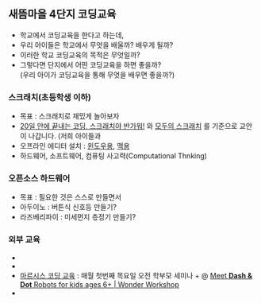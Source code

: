 ## 새뜸마을 4단지 코딩교육
- 학교에서 코딩교육을 한다고 하는데,  
- 우리 아이들은 학교에서 무엇을 배울까? 배우게 될까?  
- 이러한 학교 코딩교육의 목적은 무엇일까?  
- 그렇다면 단지에서 어떤 코딩교육을 하면 좋을까?  
(우리 아이가 코딩교육을 통해 무엇을 배우면 좋을까?)  
### 스크래치(초등학생 이하)
- 목표 : 스크래치로 재밌게 놀아보자
- [20일 안에 끝내는 코딩, 스크래치야 반가워!](http://www.kyobobook.co.kr/product/detailViewKor.laf?ejkGb=KOR&mallGb=KOR&barcode=9788927746850&orderClick=LAG&Kc=) 와 [모두의 스크래치](http://www.kyobobook.co.kr/product/detailViewKor.laf?ejkGb=KOR&mallGb=KOR&barcode=9791160502268&orderClick=LAH&Kc=) 를 기준으로 교안이 나갑니다.
  (저희 아이들과 
- 오프라인 에디터 설치 : [윈도우용](https://downloads.scratch.mit.edu/desktop/Scratch%20Desktop%20Setup%201.2.1.exe), [맥용](https://downloads.scratch.mit.edu/desktop/Scratch%20Desktop-1.2.1.dmg)
- 하드웨어, 소프트웨어, 컴퓨팅 사고력(Computational Thnking)
### 오픈소스 하드웨어
- 목표 : 필요한 것은 스스로 만들면서 
- 아두이노 : 버튼식 신호등 만들기?
- 라즈베리파이 : 미세먼지 츣정기 만들기?
### 외부 교육
-
-
- [마르시스 코딩 교육](https://booking.naver.com/booking/12/bizes/130938) : 매월 첫번째 목요일 오전 학부모 세미나 + @
  [Meet <b>Dash & Dot</b> Robots for kids ages 6+ | Wonder Workshop](https://www.youtube.com/watch?v=LA9py48X6_o&list=PLCN7ILNd_rGE2p6fcIGM_nEkeiPs3chtF)
- 
